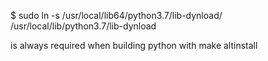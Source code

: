$ sudo ln -s /usr/local/lib64/python3.7/lib-dynload/ /usr/local/lib/python3.7/lib-dynload 

is always required when building python with make altinstall
